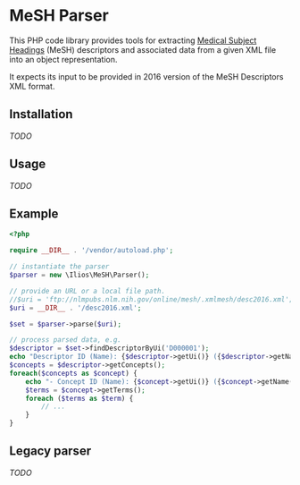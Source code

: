# MeSH Parser

This PHP code library provides tools for extracting [Medical Subject Headings](https://www.nlm.nih.gov/mesh/) (MeSH) descriptors 
and associated data from a given XML file into an object representation.

It expects its input to be provided in 2016 version of the MeSH Descriptors XML format.

## Installation

_TODO_

## Usage

_TODO_

## Example

```php
<?php

require __DIR__ . '/vendor/autoload.php';

// instantiate the parser
$parser = new \Ilios\MeSH\Parser();

// provide an URL or a local file path.
//$uri = 'ftp://nlmpubs.nlm.nih.gov/online/mesh/.xmlmesh/desc2016.xml';
$uri = __DIR__ . '/desc2016.xml';

$set = $parser->parse($uri);

// process parsed data, e.g.
$descriptor = $set->findDescriptorByUi('D000001');
echo "Descriptor ID (Name): {$descriptor->getUi()} ({$descriptor->getName()})\n";
$concepts = $descriptor->getConcepts();
foreach($concepts as $concept) {
    echo "- Concept ID (Name): {$concept->getUi()} ({$concept->getName()})\n";
    $terms = $concept->getTerms();
    foreach ($terms as $term) {
        // ...
    }
}
```

## Legacy parser

_TODO_

